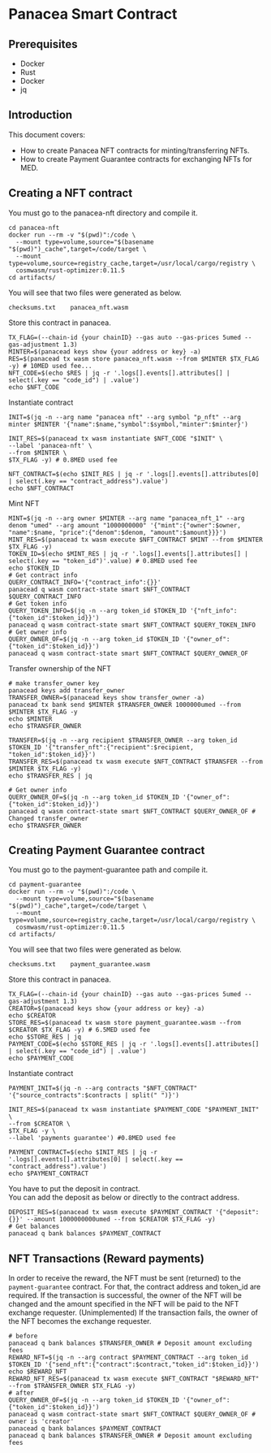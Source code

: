 # Panacea Smart Contract

## Prerequisites
* Docker
* Rust
* Docker
* jq

## Introduction
This document covers:
- How to create Panacea NFT contracts for minting/transferring NFTs.
- How to create Payment Guarantee contracts for exchanging NFTs for MED.

## Creating a NFT contract
You must go to the panacea-nft directory and compile it.
```shell
cd panacea-nft
docker run --rm -v "$(pwd)":/code \
  --mount type=volume,source="$(basename "$(pwd)")_cache",target=/code/target \
  --mount type=volume,source=registry_cache,target=/usr/local/cargo/registry \
  cosmwasm/rust-optimizer:0.11.5
cd artifacts/
```

You will see that two files were generated as below.
```shell
checksums.txt    panacea_nft.wasm
```

Store this contract in panacea.
```shell
TX_FLAG=(--chain-id {your chainID} --gas auto --gas-prices 5umed --gas-adjustment 1.3)
MINTER=$(panacead keys show {your address or key} -a)
RES=$(panacead tx wasm store panacea_nft.wasm --from $MINTER $TX_FLAG -y) # 10MED used fee...
NFT_CODE=$(echo $RES | jq -r '.logs[].events[].attributes[] | select(.key == "code_id") | .value')
echo $NFT_CODE
```
Instantiate contract
```shell
INIT=$(jq -n --arg name "panacea nft" --arg symbol "p_nft" --arg minter $MINTER '{"name":$name,"symbol":$symbol,"minter":$minter}')

INIT_RES=$(panacead tx wasm instantiate $NFT_CODE "$INIT" \
--label 'panacea-nft' \
--from $MINTER \
$TX_FLAG -y) # 0.8MED used fee

NFT_CONTRACT=$(echo $INIT_RES | jq -r '.logs[].events[].attributes[0] | select(.key == "contract_address").value')
echo $NFT_CONTRACT
```

Mint NFT
```shell
MINT=$(jq -n --arg owner $MINTER --arg name "panacea_nft_1" --arg denom "umed" --arg amount "1000000000" '{"mint":{"owner":$owner, "name":$name, "price":{"denom":$denom, "amount":$amount}}}')
MINT_RES=$(panacead tx wasm execute $NFT_CONTRACT $MINT --from $MINTER $TX_FLAG -y)
TOKEN_ID=$(echo $MINT_RES | jq -r '.logs[].events[].attributes[] | select(.key == "token_id")'.value) # 0.8MED used fee
echo $TOKEN_ID
# Get contract info
QUERY_CONTRACT_INFO='{"contract_info":{}}'
panacead q wasm contract-state smart $NFT_CONTRACT $QUERY_CONTRACT_INFO
# Get token info
QUERY_TOKEN_INFO=$(jq -n --arg token_id $TOKEN_ID '{"nft_info":{"token_id":$token_id}}')
panacead q wasm contract-state smart $NFT_CONTRACT $QUERY_TOKEN_INFO
# Get owner info
QUERY_OWNER_OF=$(jq -n --arg token_id $TOKEN_ID '{"owner_of":{"token_id":$token_id}}')
panacead q wasm contract-state smart $NFT_CONTRACT $QUERY_OWNER_OF
```

Transfer ownership of the NFT
```shell
# make transfer_owner key
panacead keys add transfer_owner
TRANSFER_OWNER=$(panacead keys show transfer_owner -a)
panacead tx bank send $MINTER $TRANSFER_OWNER 1000000umed --from $MINTER $TX_FLAG -y
echo $MINTER
echo $TRANSFER_OWNER

TRANSFER=$(jq -n --arg recipient $TRANSFER_OWNER --arg token_id $TOKEN_ID '{"transfer_nft":{"recipient":$recipient, "token_id":$token_id}}')
TRANSFER_RES=$(panacead tx wasm execute $NFT_CONTRACT $TRANSFER --from $MINTER $TX_FLAG -y)
echo $TRANSFER_RES | jq

# Get owner info
QUERY_OWNER_OF=$(jq -n --arg token_id $TOKEN_ID '{"owner_of":{"token_id":$token_id}}')
panacead q wasm contract-state smart $NFT_CONTRACT $QUERY_OWNER_OF # Changed transfer_owner
echo $TRANSFER_OWNER
```

## Creating Payment Guarantee contract
You must go to the payment-guarantee path and compile it.
```shell
cd payment-guarantee
docker run --rm -v "$(pwd)":/code \
  --mount type=volume,source="$(basename "$(pwd)")_cache",target=/code/target \
  --mount type=volume,source=registry_cache,target=/usr/local/cargo/registry \
  cosmwasm/rust-optimizer:0.11.5
cd artifacts/
```

You will see that two files were generated as below.
```shell
checksums.txt    payment_guarantee.wasm
```

Store this contract in panacea.
```shell
TX_FLAG=(--chain-id {your chainID} --gas auto --gas-prices 5umed --gas-adjustment 1.3)
CREATOR=$(panacead keys show {your address or key} -a)
echo $CREATOR
STORE_RES=$(panacead tx wasm store payment_guarantee.wasm --from $CREATOR $TX_FLAG -y) # 6.5MED used fee
echo $STORE_RES | jq
PAYMENT_CODE=$(echo $STORE_RES | jq -r '.logs[].events[].attributes[] | select(.key == "code_id") | .value')
echo $PAYMENT_CODE
```
Instantiate contract
```shell
PAYMENT_INIT=$(jq -n --arg contracts "$NFT_CONTRACT" '{"source_contracts":$contracts | split(" ")}')

INIT_RES=$(panacead tx wasm instantiate $PAYMENT_CODE "$PAYMENT_INIT" \
--from $CREATOR \
$TX_FLAG -y \
--label 'payments guarantee') #0.8MED used fee

PAYMENT_CONTRACT=$(echo $INIT_RES | jq -r '.logs[].events[].attributes[0] | select(.key == "contract_address").value')
echo $PAYMENT_CONTRACT
```

You have to put the deposit in contract.<br/>
You can add the deposit as below or directly to the contract address.

```shell
DEPOSIT_RES=$(panacead tx wasm execute $PAYMENT_CONTRACT '{"deposit":{}}' --amount 1000000000umed --from $CREATOR $TX_FLAG -y)
# Get balances
panacead q bank balances $PAYMENT_CONTRACT
```

## NFT Transactions (Reward payments)
In order to receive the reward, the NFT must be sent (returned) to the `payment-guarantee` contract. For that, the contract address and token_id are required.
If the transaction is successful, the owner of the NFT will be changed and the amount specified in the NFT will be paid to the NFT exchange requester.
(Unimplemented) If the transaction fails, the owner of the NFT becomes the exchange requester.
```shell
# before
panacead q bank balances $TRANSFER_OWNER # Deposit amount excluding fees
REWARD_NFT=$(jq -n --arg contract $PAYMENT_CONTRACT --arg token_id $TOKEN_ID '{"send_nft":{"contract":$contract,"token_id":$token_id}}')
echo $REWARD_NFT
REWARD_NFT_RES=$(panacead tx wasm execute $NFT_CONTRACT "$REWARD_NFT" --from $TRANSFER_OWNER $TX_FLAG -y)
# after
QUERY_OWNER_OF=$(jq -n --arg token_id $TOKEN_ID '{"owner_of":{"token_id":$token_id}}')
panacead q wasm contract-state smart $NFT_CONTRACT $QUERY_OWNER_OF # owner is 'creator'
panacead q bank balances $PAYMENT_CONTRACT
panacead q bank balances $TRANSFER_OWNER # Deposit amount excluding fees
```
